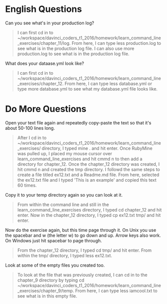 # English Questions

Can you see what's in your production log?

> I can first cd in to ~/workspace/davinci_coders_t1_2016/homework/learn_command_line_exercises/chapter_11/log.
> From here, I can type less production.log to see what is in the production log file.
> I can also use more production.log to see what is in the production log file.

What does your dataase.yml look like?

> I can first cd in to ~/workspace/davinci_coders_t1_2016/homework/learn_command_line_exercises/chapter_12.
> From here, I can type less database.yml or type more database.yml to see what my database.yml file looks like.

# Do More Questions

Open your text file again and repeatedly copy-paste the text so that it's about 50-100 lines long.

> After I cd in to ~/workspace/davinci_coders_t1_2016/homework/learn_command_line_exercises/ directory, I typed mine . and hit enter.
> Once RubyMine was pulled up, I placed my mouse cursor over learn_command_line_exercises and hit cmmd n to then add a directory for chapter_12.
> Once the chapter_12 directory was created, I hit cmmd n and created the tmp directory. I followd the same steps to create
> a file titled ex12.txt and a Readme.md file.
> From here, selected the ex12.txt file and I typed 'This is an example' and copied this text 60 times.

Copy it to your temp directory again so you can look at it.

> From within the command line and still in the learn_command_line_exercises directory, I typed cd chapter_12 and hit enter.
> Now in the chapter_12 directory, I typed cp ex12.txt tmp/ and hit enter.

Now do the exercise again, but this time page through it. On Unix you use the spacebar and w (the letter w) to go down and up. Arrow keys also work. On Windows just hit spacebar to page through.

> From the chapter_12 directory, I typed cd tmp/ and hit enter.
> From within the tmp/ directory, I typed less ex12.txt.

Look at some of the empty files you created too.

> To look at the file that was previously created, I can cd in to the chapter_9 directory by typing 
> cd ~/workspace/davinci_coders_t1_2016/homework/learn_command_line_exercises/chapter_9/temp.
> From here, I can type less iamcool.txt to see what is in this empty file.
